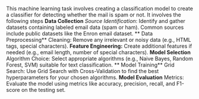 This machine learning task involves creating a classification model to create a classifier for detecting whether the mail is spam or not.
It involves the following steps
**Data Collection**
*Source Identification*: Identify and gather datasets containing labeled email data (spam or ham). Common sources include public datasets like the Enron email dataset.
** Data Preprocessing**
Cleaning: Remove any irrelevant or noisy data (e.g., HTML tags, special characters).
**Feature Engineering:** Create additional features if needed (e.g., email length, number of special characters).
**Model Selection**
Algorithm Choice: Select appropriate algorithms (e.g., Naive Bayes, Random Forest, SVM) suitable for text classification.
** Model Training**
Grid Search: Use Grid Search with Cross-Validation to find the best hyperparameters for your chosen algorithms.
**Model Evaluation**
Metrics: Evaluate the model using metrics like accuracy, precision, recall, and F1-score on the testing set.
